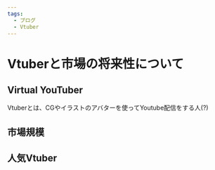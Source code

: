 ```yaml
---
tags:
  - ブログ
  - Vtuber
---
```


# Vtuberと市場の将来性について

## Virtual YouTuber

Vtuberとは、CGやイラストのアバターを使ってYoutube配信をする人(?)

## 市場規模


## 人気Vtuber



